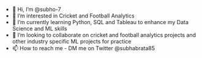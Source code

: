 - 👋 Hi, I’m @subho-7
- 👀 I’m interested in Cricket and Football Analytics
- 🌱 I’m currently learning Python, SQL and Tableau to enhance my Data Science and ML skills
- 💞️ I’m looking to collaborate on cricket and football analytics projects and other industry specific ML projects for practice
- 📫 How to reach me - DM me on Twitter @subhabrata85

<!---
subho-7/subho-7 is a ✨ special ✨ repository because its `README.md` (this file) appears on your GitHub profile.
You can click the Preview link to take a look at your changes.
--->
